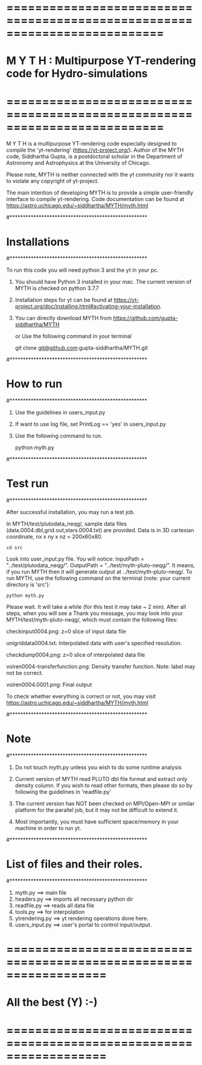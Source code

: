 # ==========================================================================
#  M Y T H :  Multipurpose YT-rendering code for Hydro-simulations
# ==========================================================================

 M Y T H is a multipurpose YT-rendering code especially designed 
 to compile the 'yt-rendering' (https://yt-project.org/). 
 Author of the MYTH code, Siddhartha Gupta, is a postdoctoral scholar 
 in the Department of Astronomy and Astrophysics at the University of Chicago.

 Please note, MYTH is neither connected with the yt community
 nor it wants to violate any copyright of yt-project.

 The main intention of developing MYTH is to provide a simple 
 user-friendly interface to compile yt-rendering. Code documentation
can be found at https://astro.uchicago.edu/~siddhartha/MYTH/myth.html

#****************************************************
# Installations
#****************************************************

To run this code you will need python 3 and the yt in your pc.

1. You should have Python 3 installed in your mac. 
    The current version of MYTH is checked on python 3.7.7

2. Installation steps for yt can be found at 
   https://yt-project.org/doc/installing.html#activating-your-installation. 

3. You can directly download MYTH from 
   https://github.com/gupta-siddhartha/MYTH

   or Use the following command in your terminal

   git clone git@github.com:gupta-siddhartha/MYTH.git

#****************************************************
#  How to run
#****************************************************

1. Use the guidelines in users_input.py
2. If want to use log file, set PrintLog == 'yes' in users_input.py
3. Use the following command to run.
   
   python myth.py

#****************************************************
#  Test run 
#****************************************************

After successful installation, you may run a test job.

In MYTH/test/plutodata_neqg/, sample data files (data.0004.dbl,grid.out,stars.0004.txt) are provided. Data is in 3D cartesian coordinate, nx x ny x nz = 200x60x80. 

    cd src

Look into user_input.py file. You will notice:
 InputPath  = "../test/plutodata_neqg/".
 OutputPath = "../test/myth-pluto-neqg/".
It means, if you run MYTH then it will generate output at ../test/myth-pluto-neqg/. 
To run MYTH, use the following command on the terminal (note: your current directory is 'src'):

    python myth.py

Please wait. It will take a while (for this test it may take ~ 2 min).
After all steps, when you will see a Thank you message, you may look into 
your MYTH/test/myth-pluto-neqg/, which must contain the following files:

checkinput0004.png: z=0 slice of input data file

unigriddata0004.txt: Interpolated data with user's specified resolution.

checkdump0004.png: z=0 slice of interpolated data file 

volren0004-transferfunction.png: Density transfer function. Note: label may not be correct.

volren0004.0001.png: Final output

To check whether everything is correct or not, you
may visit https://astro.uchicago.edu/~siddhartha/MYTH/myth.html

#****************************************************
#  Note
#****************************************************

1. Do not touch myth.py unless you wish to do some runtime analysis

2. Current version of MYTH read PLUTO dbl file format and extract only density column.
   If you wish to read other formats, then please do so by following 
   the guidelines in 'readfile.py'

3. The current version has NOT been checked on MPI/Open-MPI or similar platform for the parallel job, but it may not be difficult to extend it. 

4. Most importantly, you must have sufficient space/memory in your machine in order to run yt.

#****************************************************
#  List of files and their roles.
#****************************************************

1. myth.py        ==> main file
2. headers.py     ==> imports all necessary python dir
3. readfile.py    ==> reads all data file
4. tools.py       ==> for interpolation
5. ytrendering.py ==> yt rendering operations done here.
6. users_input.py ==> user's portal to control input/output.

# ==================================================================
#                  All the best (Y) :-) 
# ================================================================== 
